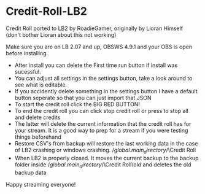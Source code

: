 # Credit-Roll-LB2
Credit Roll ported to LB2 by RoadieGamer, originally by Lioran Himself (don't bother Lioran about this not working) 

Make sure you are on LB 2.07 and up, OBSWS 4.9.1 and your OBS is open before installing.

- After install you can delete the First time run button if install was sucessful.
- You can adjust all settings in the settings button, take a look around to see what is editable.
- If you accidently delete something in the settings button I have a default button seperate so that you can just import that JSON
- To start the credit roll click the BIG RED BUTTON! 
- To end the credit roll you can click stop credit roll or press to stop all and delete credits
- The latter will delete the current information that the credit roll has for your stream. It is a good way to prep for a stream if you were testing things beforehand
- Restore CSV's from backup will restore the last working data in the case of LB2 crashing or windows crashing.   /$global.main_directory$/\Credit Roll  
- When LB2 is properly closed. It moves the current backup to the backup folder inside /$global.main_directory$/\Credit Roll\old and deletes the old backup data

Happy streaming everyone!
